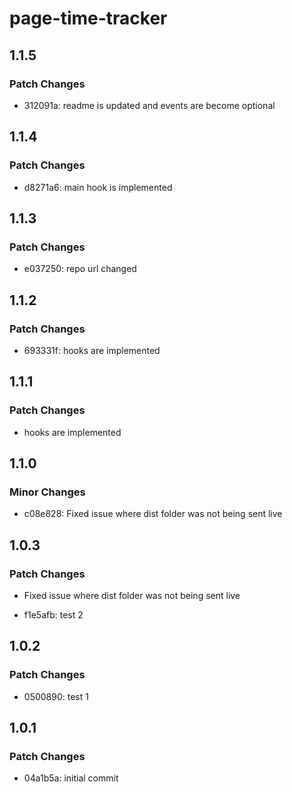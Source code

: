 # page-time-tracker

## 1.1.5

### Patch Changes

- 312091a: readme is updated and events are become optional

## 1.1.4

### Patch Changes

- d8271a6: main hook is implemented

## 1.1.3

### Patch Changes

- e037250: repo url changed

## 1.1.2

### Patch Changes

- 693331f: hooks are implemented

## 1.1.1

### Patch Changes

- hooks are implemented

## 1.1.0

### Minor Changes

- c08e828: Fixed issue where dist folder was not being sent live

## 1.0.3

### Patch Changes

- Fixed issue where dist folder was not being sent live

- f1e5afb: test 2

## 1.0.2

### Patch Changes

- 0500890: test 1

## 1.0.1

### Patch Changes

- 04a1b5a: initial commit
